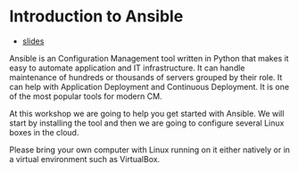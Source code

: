 # Introduction to Ansible

* [slides](https://code-maven.com/ws2)

Ansible is an Configuration Management tool written in Python that makes it easy to automate application and IT infrastructure. It can handle maintenance of hundreds or thousands of servers grouped by their role. It can help with Application Deployment and Continuous Deployment. It is one of the most popular tools for modern CM.

At this workshop we are going to help you get started with Ansible. We will start by installing the tool and then we are going to configure several Linux boxes in the cloud.

Please bring your own computer with Linux running on it either natively or in a virtual environment such as VirtualBox.


